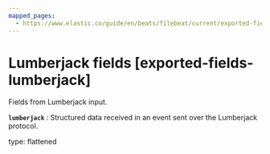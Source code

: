 ```yaml
---
mapped_pages:
  - https://www.elastic.co/guide/en/beats/filebeat/current/exported-fields-lumberjack.html
---
```


# Lumberjack fields [exported-fields-lumberjack]

Fields from Lumberjack input.

**`lumberjack`**
:   Structured data received in an event sent over the Lumberjack protocol.

type: flattened


